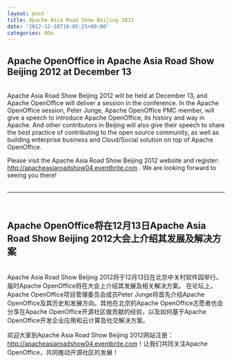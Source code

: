 ```yaml
---
layout: post
title: Apache Asia Road Show Beijing 2012
date: '2012-12-10T18:05:25+00:00'
categories: OOo
---
```

<h2>Apache OpenOffice in Apache Asia Road Show Beijing 2012 at December 13</h2> 
  <div id=":1xa"> 
    <p> <br />
Apache Asia Road Show Beijing 2012 will be held at December 13, and Apache OpenOffice will deliver a session in the conference. In the Apache OpenOffice session, Peter Junge, Apache OpenOffice PMC member, will give a speech to introduce Apache OpenOffice, its history and way in Apache. And other contributors in Beijing will also give their speech to share the best practice of contributing to the open source community, as well as building enterprise business and Cloud/Social solution on top of Apache OpenOffice.<br /> </p> 
    <p>Please visit the Apache Asia Road Show Beijing 2012 website and register: <a href="http://apacheasiaroadshow04.eventbrite.com" target="_blank">http://apacheasiaroadshow04.<wbr />eventbrite.com</a> . We are looking forward to seeing you there!<br /> <br /> </p><hr /><br /> 
    <h2>
Apache OpenOffice将在12月13日Apache Asia Road Show Beijing 2012大会上介绍其发展及解决方案</h2> 
    <p> <br />
Apache Asia Road Show Beijing 2012将于12月13日在北京中关村软件园举行。<wbr />届时Apache OpenOffice将在大会上介绍其发展及相关解决方案。 在论坛上，Apache OpenOffice项目管理委员会成员Peter Junge将首先介绍Apache OpenOffice及其历史和发展方向。<wbr />其他在北京的Apache OpenOffice志愿者也会分享在Apache OpenOffice开源社区做贡献的经验，<wbr />以及如何基于Apache OpenOffice开发企业应用和云计算及社交解决方案。 </p> 
    <p>欢迎大家到Apache Asia Road Show Beijing 2012网站注册： <a href="http://apacheasiaroadshow04.eventbrite.com" target="_blank">http://apacheasiaroadshow04.<wbr />eventbrite.com</a>！让我们共同关注Apache OpenOffice，共同推动开源社区的发展！<br /> <br /></p> 
  </div>
